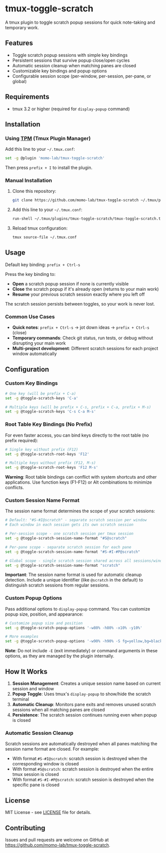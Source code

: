 # tmux-toggle-scratch

A tmux plugin to toggle scratch popup sessions for quick note-taking and temporary work.

## Features

- Toggle scratch popup sessions with simple key bindings
- Persistent sessions that survive popup close/open cycles
- Automatic session cleanup when matching panes are closed
- Customizable key bindings and popup options
- Configurable session scope (per-window, per-session, per-pane, or global)

## Requirements

- tmux 3.2 or higher (required for `display-popup` command)

## Installation

### Using [TPM](https://github.com/tmux-plugins/tpm) (Tmux Plugin Manager)

Add this line to your `~/.tmux.conf`:

```bash
set -g @plugin 'momo-lab/tmux-toggle-scratch'
```

Then press `prefix + I` to install the plugin.

### Manual Installation

1. Clone this repository:

   ```bash
   git clone https://github.com/momo-lab/tmux-toggle-scratch ~/.tmux/plugins/tmux-toggle-scratch
   ```

2. Add this line to your `~/.tmux.conf`:

   ```bash
   run-shell ~/.tmux/plugins/tmux-toggle-scratch/tmux-toggle-scratch.tmux
   ```

3. Reload tmux configuration:
   ```bash
   tmux source-file ~/.tmux.conf
   ```

## Usage

Default key binding: `prefix + Ctrl-s`

Press the key binding to:

- **Open** a scratch popup session if none is currently visible
- **Close** the scratch popup if it's already open (returns to your main work)
- **Resume** your previous scratch session exactly where you left off

The scratch session persists between toggles, so your work is never lost.

### Common Use Cases

- **Quick notes**: `prefix + Ctrl-s` → jot down ideas → `prefix + Ctrl-s` (close)
- **Temporary commands**: Check git status, run tests, or debug without disrupting your main work
- **Multi-project development**: Different scratch sessions for each project window automatically

## Configuration

### Custom Key Bindings

```bash
# One key (will be prefix + C-a)
set -g @toggle-scratch-keys 'C-a'

# Multiple keys (will be prefix + C-s, prefix + C-a, prefix + M-s)
set -g @toggle-scratch-keys 'C-s C-a M-s'
```

### Root Table Key Bindings (No Prefix)

For even faster access, you can bind keys directly to the root table (no prefix required):

```bash
# Single key without prefix (F12)
set -g @toggle-scratch-root-keys 'F12'

# Multiple keys without prefix (F12, M-s)
set -g @toggle-scratch-root-keys 'F12 M-s'
```

**Warning**: Root table bindings can conflict with system shortcuts and other applications.
Use function keys (F1-F12) or Alt combinations to minimize conflicts.

### Custom Session Name Format

The session name format determines the scope of your scratch sessions:

```bash
# Default: "#S-#I@scratch" - separate scratch session per window
# Each window in each session gets its own scratch session

# Per-session scope - one scratch session per tmux session
set -g @toggle-scratch-session-name-format "#S@scratch"

# Per-pane scope - separate scratch session for each pane
set -g @toggle-scratch-session-name-format "#S-#I-#P@scratch"

# Global scope - single scratch session shared across all sessions/windows
set -g @toggle-scratch-session-name-format "scratch"
```

**Important**: The session name format is used for automatic cleanup detection. Include a unique
identifier (like `@scratch` in the default) to distinguish scratch sessions from regular sessions.

### Custom Popup Options

Pass additional options to `display-popup` command. You can customize popup size, position, and
appearance:

```bash
# Customize popup size and position
set -g @toggle-scratch-popup-options '-w80% -h80% -x10% -y10%'

# More examples
set -g @toggle-scratch-popup-options '-w90% -h90% -S fg=yellow,bg=black'
```

**Note**: Do not include `-E` (exit immediately) or command arguments in these options, as they are
managed by the plugin internally.

## How It Works

1. **Session Management**: Creates a unique session name based on current session and window
2. **Popup Toggle**: Uses tmux's `display-popup` to show/hide the scratch terminal
3. **Automatic Cleanup**: Monitors pane exits and removes unused scratch sessions when all matching
   panes are closed
4. **Persistence**: The scratch session continues running even when popup is closed

### Automatic Session Cleanup

Scratch sessions are automatically destroyed when all panes matching the session name format are
closed. For example:

- With format `#S-#I@scratch`: scratch session is destroyed when the corresponding window is closed
- With format `#S@scratch`: scratch session is destroyed when the entire tmux session is closed
- With format `#S-#I-#P@scratch`: scratch session is destroyed when the specific pane is closed

## License

MIT License - see [LICENSE](LICENSE) file for details.

## Contributing

Issues and pull requests are welcome on GitHub at https://github.com/momo-lab/tmux-toggle-scratch.
